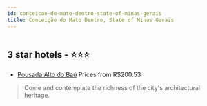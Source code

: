 ```yaml
---
id: conceicao-do-mato-dentro-state-of-minas-gerais
title: Conceição do Mato Dentro, State of Minas Gerais
---
```


<center><img src="https://static.hotelurbano.com/reservas/prod0/10/10835/5b5f6f4629f70_pousada-alto-do-bau.jpg" alt="" /></center>


##  3 star hotels - ⭐️⭐️⭐️

-    [Pousada Alto do Baú](https://us.hurb.com/hotels/conceicao-do-mato-dentro/pousada-alto-do-bau-10835?cmp=18055) Prices from R$200.53
   > Come and contemplate the richness of the city's architectural heritage.
